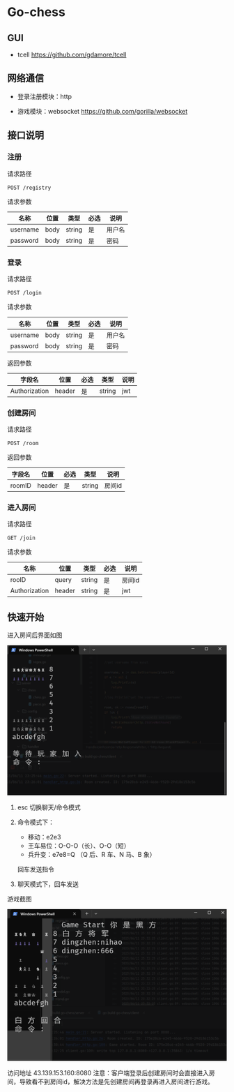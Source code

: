 # Go-chess

## GUI

- tcell https://github.com/gdamore/tcell

## 网络通信

- 登录注册模块：http

- 游戏模块：websocket  https://github.com/gorilla/websocket

## 接口说明

### 注册

请求路径

```http
POST /registry
```

请求参数

| 名称     | 位置 | 类型   | 必选 | 说明   |
| -------- | ---- | ------ | ---- | ------ |
| username | body | string | 是   | 用户名 |
| password | body | string | 是   | 密码   |

### 登录

请求路径

```http
POST /login
```

请求参数

| 名称     | 位置 | 类型   | 必选 | 说明   |
| -------- | ---- | ------ | ---- | ------ |
| username | body | string | 是   | 用户名 |
| password | body | string | 是   | 密码   |

返回参数

| 字段名        | 位置   | 必选 | 类型   | 说明 |
| ------------- | ------ | ---- | ------ | ---- |
| Authorization | header | 是   | string | jwt  |

### 创建房间

请求路径

```http
POST /room
```

返回参数

| 字段名 | 位置   | 必选 | 类型   | 说明   |
| ------ | ------ | ---- | ------ | ------ |
| roomID | header | 是   | string | 房间id |

### 进入房间

请求路径

```http
GET /join
```

请求参数

| 名称          | 位置   | 类型   | 必选 | 说明   |
| ------------- | ------ | ------ | ---- | ------ |
| rooID         | query  | string | 是   | 房间id |
| Authorization | header | string | 是   | jwt    |

## 快速开始

进入房间后界面如图

![img1](./img/image-20230611232644354.png)

1. esc 切换聊天/命令模式

2. 命令模式下：

   - 移动：e2e3
   - 王车易位：O-O-O（长）、O-O（短）
   - 兵升变：e7e8=Q （Q 后、R 车、N 马、B 象）

   回车发送指令

3. 聊天模式下，回车发送

游戏截图

![image-20230611233418303](./img/image-20230611233418303.png)


访问地址 
43.139.153.160:8080
注意：客户端登录后创建房间时会直接进入房间，导致看不到房间id，解决方法是先创建房间再登录再进入房间进行游戏。
